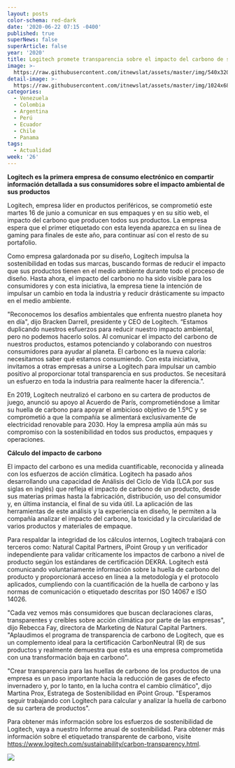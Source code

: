 ```yaml
---
layout: posts
color-schema: red-dark
date: '2020-06-22 07:15 -0400'
published: true
superNews: false
superArticle: false
year: '2020'
title: Logitech promete transparencia sobre el impacto del carbono de sus productos
image: >-
  https://raw.githubusercontent.com/itnewslat/assets/master/img/540x320/Huella-de-Carbono-p.jpg
detail-image: >-
  https://raw.githubusercontent.com/itnewslat/assets/master/img/1024x680/Huella-de-Carbono-g.jpg
categories:
  - Venezuela
  - Colombia
  - Argentina
  - Perú
  - Ecuador
  - Chile
  - Panama
tags:
  - Actualidad
week: '26'
---
```

**Logitech es la primera empresa de consumo electrónico en compartir información detallada a sus consumidores sobre el impacto ambiental de sus productos** 

Logitech, empresa líder en productos periféricos, se comprometió este martes 16 de junio a comunicar en sus empaques y en su sitio web, el impacto del carbono que producen todos sus productos. La empresa espera que el primer etiquetado con esta leyenda aparezca en su línea de gaming para finales de este año, para continuar así con el resto de su portafolio.

Como empresa galardonada por su diseño, Logitech impulsa la sostenibilidad en todas sus marcas, buscando formas de reducir el impacto que sus productos tienen en el medio ambiente durante todo el proceso de diseño. Hasta ahora, el impacto del carbono no ha sido visible para los consumidores y con esta iniciativa, la empresa tiene la intención de impulsar un cambio en toda la industria y reducir drásticamente su impacto en el medio ambiente.

"Reconocemos los desafíos ambientales que enfrenta nuestro planeta hoy en día", dijo Bracken Darrell, presidente y CEO de Logitech. “Estamos duplicando nuestros esfuerzos para reducir nuestro impacto ambiental, pero no podemos hacerlo solos. Al comunicar el impacto del carbono de nuestros productos, estamos potenciando y colaborando con nuestros consumidores para ayudar al planeta. El carbono es la nueva caloría: necesitamos saber qué estamos consumiendo. Con esta iniciativa, invitamos a otras empresas a unirse a Logitech para impulsar un cambio positivo al proporcionar total transparencia en sus productos. Se necesitará un esfuerzo en toda la industria para realmente hacer la diferencia.”.

En 2019, Logitech neutralizó el carbono en su cartera de productos de juego, anunció su apoyo al Acuerdo de París, comprometiéndose a limitar su huella de carbono para apoyar el ambicioso objetivo de 1.5ºC y se comprometió a que la compañía se alimentará exclusivamente de electricidad renovable para 2030. Hoy la empresa amplía aún más su compromiso con la sostenibilidad en todos sus productos, empaques y operaciones.

**Cálculo del impacto de carbono**

El impacto del carbono es una medida cuantificable, reconocida y alineada con los esfuerzos de acción climática. Logitech ha pasado años desarrollando una capacidad de Análisis del Ciclo de Vida (LCA por sus siglas en inglés) que refleja el impacto de carbono de un producto, desde sus materias primas hasta la fabricación, distribución, uso del consumidor y, en última instancia, el final de su vida útil. La aplicación de las herramientas de este análisis y la experiencia en diseño, le permiten a la compañía analizar el impacto del carbono, la toxicidad y la circularidad de varios productos y materiales de empaque.

Para respaldar la integridad de los cálculos internos, Logitech trabajará con terceros como: Natural Capital Partners, iPoint Group y un verificador independiente para validar críticamente los impactos de carbono a nivel de producto según los estándares de certificación DEKRA. Logitech está comunicando voluntariamente información sobre la huella de carbono del producto y proporcionará acceso en línea a la metodología y el protocolo aplicados, cumpliendo con la cuantificación de la huella de carbono y las normas de comunicación o etiquetado descritas por ISO 14067 e ISO 14026.

"Cada vez vemos más consumidores que buscan declaraciones claras, transparentes y creíbles sobre acción climática por parte de las empresas", dijo Rebecca Fay, directora de Marketing de Natural Capital Partners. "Aplaudimos el programa de transparencia de carbono de Logitech, que es un complemento ideal para la certificación CarbonNeutral (R) de sus productos y realmente demuestra que esta es una empresa comprometida con una transformación baja en carbono".

"Crear transparencia para las huellas de carbono de los productos de una empresa es un paso importante hacia la reducción de gases de efecto invernadero y, por lo tanto, en la lucha contra el cambio climático", dijo Martina Prox, Estratega de Sostenibilidad en iPoint Group. "Esperamos seguir trabajando con Logitech para calcular y analizar la huella de carbono de su cartera de productos".

Para obtener más información sobre los esfuerzos de sostenibilidad de Logitech, vaya a nuestro Informe anual de sostenibilidad. Para obtener más información sobre el etiquetado transparente de carbono, visite https://www.logitech.com/sustainability/carbon-transparency.html.

<img src="https://tracker.metricool.com/c3po.jpg?hash=56f88a41e39ab42c063cc51676587a04"/>